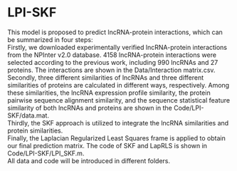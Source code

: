 # LPI-SKF
This model is proposed to predict lncRNA-protein interactions, which can be summarized in four steps:  
Firstly, we downloaded experimentally verified lncRNA-protein interactions from the NPInter v2.0 database. 4158 lncRNA-protein interactions were selected according to the previous work, including 990 lncRNAs and 27 proteins. The interactions are shown in the Data/Interaction matrix.csv.  
Secondly, three different similarities of lncRNAs and three different similarities of proteins are calculated in different ways, respectively. Among these similarities, the lncRNA expression profile similarity, the protein pairwise sequence alignment similarity, and the sequence statistical feature similarity of both lncRNAs and proteins are shown in the Code/LPI-SKF/data.mat.  
Thirdly, the SKF approach is utilized to integrate the lncRNA similarities and protein similarities.   
Finally, the Laplacian Regularized Least Squares frame is applied to obtain our final prediction matrix. The code of SKF and LapRLS is shown in Code/LPI-SKF/LPI_SKF.m.  
All data and code will be introduced in different folders.  
